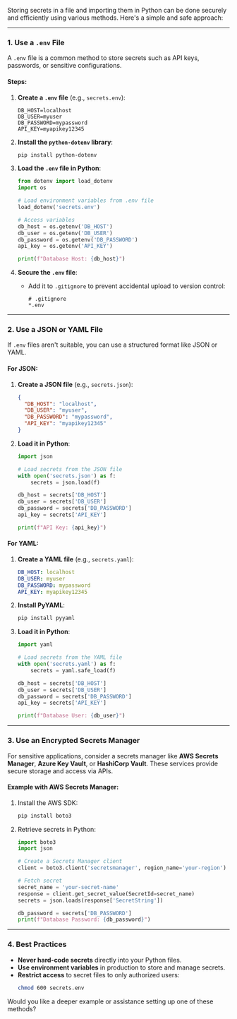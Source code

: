 Storing secrets in a file and importing them in Python can be done securely and efficiently using various methods. Here's a simple and safe approach:

---

### 1. **Use a `.env` File**
A `.env` file is a common method to store secrets such as API keys, passwords, or sensitive configurations. 

#### Steps:
1. **Create a `.env` file** (e.g., `secrets.env`):
    ```plaintext
    DB_HOST=localhost
    DB_USER=myuser
    DB_PASSWORD=mypassword
    API_KEY=myapikey12345
    ```

2. **Install the `python-dotenv` library**:
    ```bash
    pip install python-dotenv
    ```

3. **Load the `.env` file in Python**:
    ```python
    from dotenv import load_dotenv
    import os

    # Load environment variables from .env file
    load_dotenv('secrets.env')

    # Access variables
    db_host = os.getenv('DB_HOST')
    db_user = os.getenv('DB_USER')
    db_password = os.getenv('DB_PASSWORD')
    api_key = os.getenv('API_KEY')

    print(f"Database Host: {db_host}")
    ```

4. **Secure the `.env` file**:
   - Add it to `.gitignore` to prevent accidental upload to version control:
     ```
     # .gitignore
     *.env
     ```

---

### 2. **Use a JSON or YAML File**
If `.env` files aren't suitable, you can use a structured format like JSON or YAML.

#### For JSON:
1. **Create a JSON file** (e.g., `secrets.json`):
    ```json
    {
      "DB_HOST": "localhost",
      "DB_USER": "myuser",
      "DB_PASSWORD": "mypassword",
      "API_KEY": "myapikey12345"
    }
    ```

2. **Load it in Python**:
    ```python
    import json

    # Load secrets from the JSON file
    with open('secrets.json') as f:
        secrets = json.load(f)

    db_host = secrets['DB_HOST']
    db_user = secrets['DB_USER']
    db_password = secrets['DB_PASSWORD']
    api_key = secrets['API_KEY']

    print(f"API Key: {api_key}")
    ```

#### For YAML:
1. **Create a YAML file** (e.g., `secrets.yaml`):
    ```yaml
    DB_HOST: localhost
    DB_USER: myuser
    DB_PASSWORD: mypassword
    API_KEY: myapikey12345
    ```

2. **Install PyYAML**:
    ```bash
    pip install pyyaml
    ```

3. **Load it in Python**:
    ```python
    import yaml

    # Load secrets from the YAML file
    with open('secrets.yaml') as f:
        secrets = yaml.safe_load(f)

    db_host = secrets['DB_HOST']
    db_user = secrets['DB_USER']
    db_password = secrets['DB_PASSWORD']
    api_key = secrets['API_KEY']

    print(f"Database User: {db_user}")
    ```

---

### 3. **Use an Encrypted Secrets Manager**
For sensitive applications, consider a secrets manager like **AWS Secrets Manager**, **Azure Key Vault**, or **HashiCorp Vault**. These services provide secure storage and access via APIs.

#### Example with AWS Secrets Manager:
1. Install the AWS SDK:
    ```bash
    pip install boto3
    ```

2. Retrieve secrets in Python:
    ```python
    import boto3
    import json

    # Create a Secrets Manager client
    client = boto3.client('secretsmanager', region_name='your-region')

    # Fetch secret
    secret_name = 'your-secret-name'
    response = client.get_secret_value(SecretId=secret_name)
    secrets = json.loads(response['SecretString'])

    db_password = secrets['DB_PASSWORD']
    print(f"Database Password: {db_password}")
    ```

---

### 4. **Best Practices**
- **Never hard-code secrets** directly into your Python files.
- **Use environment variables** in production to store and manage secrets.
- **Restrict access** to secret files to only authorized users:
  ```bash
  chmod 600 secrets.env
  ```

Would you like a deeper example or assistance setting up one of these methods?